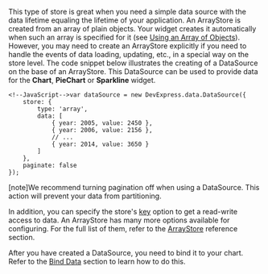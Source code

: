 This type of store is great when you need a simple data source with the data lifetime equaling the lifetime of your application. An ArrayStore is created from an array of plain objects. Your widget creates it automatically when such an array is specified for it (see [Using an Array of Objects](/concepts/20%20Data%20Visualization/10%20Charts/40%20Data%20Binding/10%20Provide%20Data/20%20Using%20an%20Array%20of%20Objects.md '/Documentation/Guide/Data_Visualization/Charts/Data_Binding/#Provide_Data/Using_an_Array_of_Objects')). However, you may need to create an ArrayStore explicitly if you need to handle the events of data loading, updating, etc., in a special way on the store level. The code snippet below illustrates the creating of a DataSource on the base of an ArrayStore. This DataSource can be used to provide data for the **Chart**, **PieChart** or **Sparkline** widget.

	<!--JavaScript-->var dataSource = new DevExpress.data.DataSource({
		store: {
			type: 'array',
			data: [
				{ year: 2005, value: 2450 },
				{ year: 2006, value: 2156 },
				// ...
				{ year: 2014, value: 3650 }
			]
		},
		paginate: false
	});

[note]We recommend turning pagination off when using a DataSource. This action will prevent your data from partitioning.

In addition, you can specify the store's [key](/api-reference/30%20Data%20Layer/Store/1%20Configuration/key.md '/Documentation/ApiReference/Data_Layer/ArrayStore/Configuration/#key') option to get a read-write access to data. An ArrayStore has many more options available for configuring. For the full list of them, refer to the [ArrayStore](/api-reference/30%20Data%20Layer/ArrayStore '/Documentation/ApiReference/Data_Layer/ArrayStore/') reference section.

After you have created a DataSource, you need to bind it to your chart. Refer to the [Bind Data](/concepts/20%20Data%20Visualization/10%20Charts/40%20Data%20Binding/20%20Bind%20Data.md '/Documentation/Guide/Data_Visualization/Charts/Data_Binding/#Bind_Data') section to learn how to do this.
